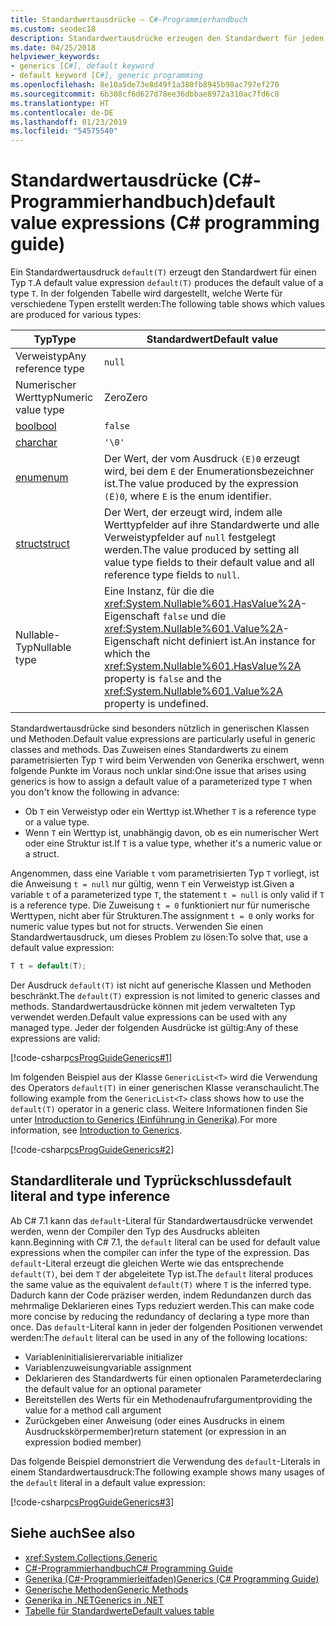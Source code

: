 ```yaml
---
title: Standardwertausdrücke – C#-Programmierhandbuch
ms.custom: seodec18
description: Standardwertausdrücke erzeugen den Standardwert für jeden Verweistyp oder Werttyp.
ms.date: 04/25/2018
helpviewer_keywords:
- generics [C#], default keyword
- default keyword [C#], generic programming
ms.openlocfilehash: 8e10a5de73e8d49f1a380fb8945b98ac797ef270
ms.sourcegitcommit: 6b308cf6d627d78ee36dbbae8972a310ac7fd6c8
ms.translationtype: HT
ms.contentlocale: de-DE
ms.lasthandoff: 01/23/2019
ms.locfileid: "54575540"
---
```

# <a name="default-value-expressions-c-programming-guide"></a><span data-ttu-id="12dc4-103">Standardwertausdrücke (C#-Programmierhandbuch)</span><span class="sxs-lookup"><span data-stu-id="12dc4-103">default value expressions (C# programming guide)</span></span>

<span data-ttu-id="12dc4-104">Ein Standardwertausdruck `default(T)` erzeugt den Standardwert für einen Typ `T`.</span><span class="sxs-lookup"><span data-stu-id="12dc4-104">A default value expression `default(T)` produces the default value of a type `T`.</span></span> <span data-ttu-id="12dc4-105">In der folgenden Tabelle wird dargestellt, welche Werte für verschiedene Typen erstellt werden:</span><span class="sxs-lookup"><span data-stu-id="12dc4-105">The following table shows which values are produced for various types:</span></span>

|<span data-ttu-id="12dc4-106">Typ</span><span class="sxs-lookup"><span data-stu-id="12dc4-106">Type</span></span>|<span data-ttu-id="12dc4-107">Standardwert</span><span class="sxs-lookup"><span data-stu-id="12dc4-107">Default value</span></span>|
|---------|---------|
|<span data-ttu-id="12dc4-108">Verweistyp</span><span class="sxs-lookup"><span data-stu-id="12dc4-108">Any reference type</span></span>|`null`|
|<span data-ttu-id="12dc4-109">Numerischer Werttyp</span><span class="sxs-lookup"><span data-stu-id="12dc4-109">Numeric value type</span></span>|<span data-ttu-id="12dc4-110">Zero</span><span class="sxs-lookup"><span data-stu-id="12dc4-110">Zero</span></span>|
|[<span data-ttu-id="12dc4-111">bool</span><span class="sxs-lookup"><span data-stu-id="12dc4-111">bool</span></span>](../../language-reference/keywords/bool.md)|`false`|
|[<span data-ttu-id="12dc4-112">char</span><span class="sxs-lookup"><span data-stu-id="12dc4-112">char</span></span>](../../language-reference/keywords/char.md)|`'\0'`|
|[<span data-ttu-id="12dc4-113">enum</span><span class="sxs-lookup"><span data-stu-id="12dc4-113">enum</span></span>](../../language-reference/keywords/enum.md)|<span data-ttu-id="12dc4-114">Der Wert, der vom Ausdruck `(E)0` erzeugt wird, bei dem `E` der Enumerationsbezeichner ist.</span><span class="sxs-lookup"><span data-stu-id="12dc4-114">The value produced by the expression `(E)0`, where `E` is the enum identifier.</span></span>|
|[<span data-ttu-id="12dc4-115">struct</span><span class="sxs-lookup"><span data-stu-id="12dc4-115">struct</span></span>](../../language-reference/keywords/struct.md)|<span data-ttu-id="12dc4-116">Der Wert, der erzeugt wird, indem alle Werttypfelder auf ihre Standardwerte und alle Verweistypfelder auf `null` festgelegt werden.</span><span class="sxs-lookup"><span data-stu-id="12dc4-116">The value produced by setting all value type fields to their default value and all reference type fields to `null`.</span></span>|
|<span data-ttu-id="12dc4-117">Nullable-Typ</span><span class="sxs-lookup"><span data-stu-id="12dc4-117">Nullable type</span></span>|<span data-ttu-id="12dc4-118">Eine Instanz, für die die <xref:System.Nullable%601.HasValue%2A>-Eigenschaft `false` und die <xref:System.Nullable%601.Value%2A>-Eigenschaft nicht definiert ist.</span><span class="sxs-lookup"><span data-stu-id="12dc4-118">An instance for which the <xref:System.Nullable%601.HasValue%2A> property is `false` and the <xref:System.Nullable%601.Value%2A> property is undefined.</span></span>|

<span data-ttu-id="12dc4-119">Standardwertausdrücke sind besonders nützlich in generischen Klassen und Methoden.</span><span class="sxs-lookup"><span data-stu-id="12dc4-119">Default value expressions are particularly useful in generic classes and methods.</span></span> <span data-ttu-id="12dc4-120">Das Zuweisen eines Standardwerts zu einem parametrisierten Typ `T` wird beim Verwenden von Generika erschwert, wenn folgende Punkte im Voraus noch unklar sind:</span><span class="sxs-lookup"><span data-stu-id="12dc4-120">One issue that arises using generics is how to assign a default value of a parameterized type `T` when you don't know the following in advance:</span></span>

- <span data-ttu-id="12dc4-121">Ob `T` ein Verweistyp oder ein Werttyp ist.</span><span class="sxs-lookup"><span data-stu-id="12dc4-121">Whether `T` is a reference type or a value type.</span></span>
- <span data-ttu-id="12dc4-122">Wenn `T` ein Werttyp ist, unabhängig davon, ob es ein numerischer Wert oder eine Struktur ist.</span><span class="sxs-lookup"><span data-stu-id="12dc4-122">If `T` is a value type, whether it's a numeric value or a struct.</span></span>

 <span data-ttu-id="12dc4-123">Angenommen, dass eine Variable `t` vom parametrisierten Typ `T` vorliegt, ist die Anweisung `t = null` nur gültig, wenn `T` ein Verweistyp ist.</span><span class="sxs-lookup"><span data-stu-id="12dc4-123">Given a variable `t` of a parameterized type `T`, the statement `t = null` is only valid if `T` is a reference type.</span></span> <span data-ttu-id="12dc4-124">Die Zuweisung `t = 0` funktioniert nur für numerische Werttypen, nicht aber für Strukturen.</span><span class="sxs-lookup"><span data-stu-id="12dc4-124">The assignment `t = 0` only works for numeric value types but not for structs.</span></span> <span data-ttu-id="12dc4-125">Verwenden Sie einen Standardwertausdruck, um dieses Problem zu lösen:</span><span class="sxs-lookup"><span data-stu-id="12dc4-125">To solve that, use a default value expression:</span></span>

```csharp
T t = default(T);
```

<span data-ttu-id="12dc4-126">Der Ausdruck `default(T)` ist nicht auf generische Klassen und Methoden beschränkt.</span><span class="sxs-lookup"><span data-stu-id="12dc4-126">The `default(T)` expression is not limited to generic classes and methods.</span></span> <span data-ttu-id="12dc4-127">Standardwertausdrücke können mit jedem verwalteten Typ verwendet werden.</span><span class="sxs-lookup"><span data-stu-id="12dc4-127">Default value expressions can be used with any managed type.</span></span> <span data-ttu-id="12dc4-128">Jeder der folgenden Ausdrücke ist gültig:</span><span class="sxs-lookup"><span data-stu-id="12dc4-128">Any of these expressions are valid:</span></span>

 [!code-csharp[csProgGuideGenerics#1](../../../../samples/snippets/csharp/programming-guide/statements-expressions-operators/default-value-expressions.cs)]

 <span data-ttu-id="12dc4-129">Im folgenden Beispiel aus der Klasse `GenericList<T>` wird die Verwendung des Operators `default(T)` in einer generischen Klasse veranschaulicht.</span><span class="sxs-lookup"><span data-stu-id="12dc4-129">The following example from the `GenericList<T>` class shows how to use the `default(T)` operator in a generic class.</span></span> <span data-ttu-id="12dc4-130">Weitere Informationen finden Sie unter [Introduction to Generics (Einführung in Generika)](../generics/introduction-to-generics.md).</span><span class="sxs-lookup"><span data-stu-id="12dc4-130">For more information, see [Introduction to Generics](../generics/introduction-to-generics.md).</span></span>

 [!code-csharp[csProgGuideGenerics#2](../../../../samples/snippets/csharp/VS_Snippets_VBCSharp/csProgGuideGenerics/CS/Generics.cs#Snippet41)]

## <a name="default-literal-and-type-inference"></a><span data-ttu-id="12dc4-131">Standardliterale und Typrückschluss</span><span class="sxs-lookup"><span data-stu-id="12dc4-131">default literal and type inference</span></span>

<span data-ttu-id="12dc4-132">Ab C# 7.1 kann das `default`-Literal für Standardwertausdrücke verwendet werden, wenn der Compiler den Typ des Ausdrucks ableiten kann.</span><span class="sxs-lookup"><span data-stu-id="12dc4-132">Beginning with C# 7.1, the `default` literal can be used for default value expressions when the compiler can infer the type of the expression.</span></span> <span data-ttu-id="12dc4-133">Das `default`-Literal erzeugt die gleichen Werte wie das entsprechende `default(T)`, bei dem `T` der abgeleitete Typ ist.</span><span class="sxs-lookup"><span data-stu-id="12dc4-133">The `default` literal produces the same value as the equivalent `default(T)` where `T` is the inferred type.</span></span> <span data-ttu-id="12dc4-134">Dadurch kann der Code präziser werden, indem Redundanzen durch das mehrmalige Deklarieren eines Typs reduziert werden.</span><span class="sxs-lookup"><span data-stu-id="12dc4-134">This can make code more concise by reducing the redundancy of declaring a type more than once.</span></span> <span data-ttu-id="12dc4-135">Das `default`-Literal kann in jeder der folgenden Positionen verwendet werden:</span><span class="sxs-lookup"><span data-stu-id="12dc4-135">The `default` literal can be used in any of the following locations:</span></span>

- <span data-ttu-id="12dc4-136">Variableninitialisierer</span><span class="sxs-lookup"><span data-stu-id="12dc4-136">variable initializer</span></span>
- <span data-ttu-id="12dc4-137">Variablenzuweisung</span><span class="sxs-lookup"><span data-stu-id="12dc4-137">variable assignment</span></span>
- <span data-ttu-id="12dc4-138">Deklarieren des Standardwerts für einen optionalen Parameter</span><span class="sxs-lookup"><span data-stu-id="12dc4-138">declaring the default value for an optional parameter</span></span>
- <span data-ttu-id="12dc4-139">Bereitstellen des Werts für ein Methodenaufrufargument</span><span class="sxs-lookup"><span data-stu-id="12dc4-139">providing the value for a method call argument</span></span>
- <span data-ttu-id="12dc4-140">Zurückgeben einer Anweisung (oder eines Ausdrucks in einem Ausdruckskörpermember)</span><span class="sxs-lookup"><span data-stu-id="12dc4-140">return statement (or expression in an expression bodied member)</span></span>

<span data-ttu-id="12dc4-141">Das folgende Beispiel demonstriert die Verwendung des `default`-Literals in einem Standardwertausdruck:</span><span class="sxs-lookup"><span data-stu-id="12dc4-141">The following example shows many usages of the `default` literal in a default value expression:</span></span>

[!code-csharp[csProgGuideGenerics#3](../../../../samples/snippets/csharp/programming-guide/statements-expressions-operators/default-literal.cs)]

## <a name="see-also"></a><span data-ttu-id="12dc4-142">Siehe auch</span><span class="sxs-lookup"><span data-stu-id="12dc4-142">See also</span></span>

- <xref:System.Collections.Generic>
- [<span data-ttu-id="12dc4-143">C#-Programmierhandbuch</span><span class="sxs-lookup"><span data-stu-id="12dc4-143">C# Programming Guide</span></span>](../index.md)
- [<span data-ttu-id="12dc4-144">Generika (C#-Programmierleitfaden)</span><span class="sxs-lookup"><span data-stu-id="12dc4-144">Generics (C# Programming Guide)</span></span>](../generics/index.md)
- [<span data-ttu-id="12dc4-145">Generische Methoden</span><span class="sxs-lookup"><span data-stu-id="12dc4-145">Generic Methods</span></span>](../generics/generic-methods.md)
- [<span data-ttu-id="12dc4-146">Generika in .NET</span><span class="sxs-lookup"><span data-stu-id="12dc4-146">Generics in .NET</span></span>](~/docs/standard/generics/index.md)
- [<span data-ttu-id="12dc4-147">Tabelle für Standardwerte</span><span class="sxs-lookup"><span data-stu-id="12dc4-147">Default values table</span></span>](../../language-reference/keywords/default-values-table.md)
